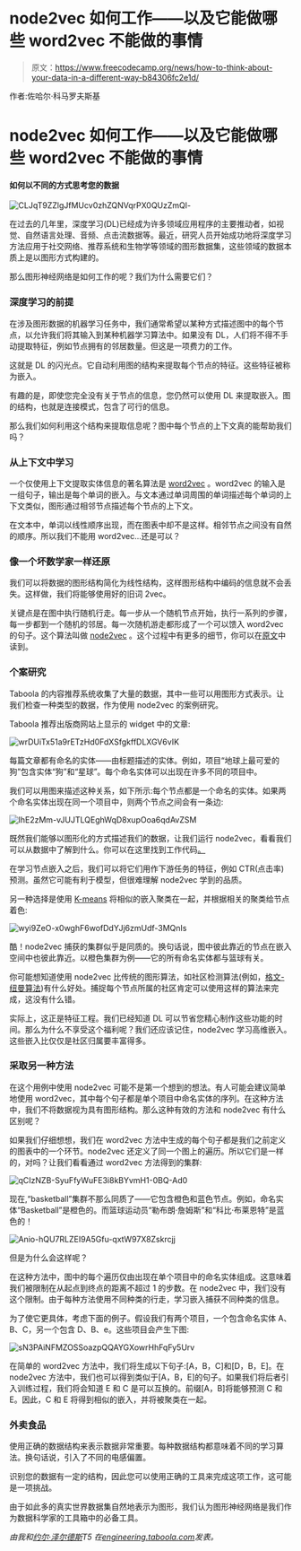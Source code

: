 # node2vec 如何工作——以及它能做哪些 word2vec 不能做的事情

> 原文：<https://www.freecodecamp.org/news/how-to-think-about-your-data-in-a-different-way-b84306fc2e1d/>

作者:佐哈尔·科马罗夫斯基

# node2vec 如何工作——以及它能做哪些 word2vec 不能做的事情

#### 如何以不同的方式思考您的数据

![CLJqT9ZZlgJfMUcv0zhZQNVqrPX0QUzZmQl-](img/9a50b2cf1d04f6a6db0ce3dd28ff3520.png)

在过去的几年里，深度学习(DL)已经成为许多领域应用程序的主要推动者，如视觉、自然语言处理、音频、点击流数据等。最近，研究人员开始成功地将深度学习方法应用于社交网络、推荐系统和生物学等领域的图形数据集，这些领域的数据本质上是以图形方式构建的。

那么图形神经网络是如何工作的呢？我们为什么需要它们？

### 深度学习的前提

在涉及图形数据的机器学习任务中，我们通常希望以某种方式描述图中的每个节点，以允许我们将其输入到某种机器学习算法中。如果没有 DL，人们将不得不手动提取特征，例如节点拥有的邻居数量。但这是一项费力的工作。

这就是 DL 的闪光点。它自动利用图的结构来提取每个节点的特征。这些特征被称为嵌入。

有趣的是，即使您完全没有关于节点的信息，您仍然可以使用 DL 来提取嵌入。图的结构，也就是连接模式，包含了可行的信息。

那么我们如何利用这个结构来提取信息呢？图中每个节点的上下文真的能帮助我们吗？

### 从上下文中学习

一个仅使用上下文提取实体信息的著名算法是 [word2vec](https://www.tensorflow.org/tutorials/representation/word2vec) 。word2vec 的输入是一组句子，输出是每个单词的嵌入。与文本通过单词周围的单词描述每个单词的上下文类似，图形通过相邻节点描述每个节点的上下文。

在文本中，单词以线性顺序出现，而在图表中却不是这样。相邻节点之间没有自然的顺序。所以我们不能用 word2vec…还是可以？

### 像一个坏数学家一样还原

我们可以将数据的图形结构简化为线性结构，这样图形结构中编码的信息就不会丢失。这样做，我们将能够使用好的旧词 2vec。

关键点是在图中执行随机行走。每一步从一个随机节点开始，执行一系列的步骤，每一步都到一个随机的邻居。每一次随机游走都形成了一个可以馈入 word2vec 的句子。这个算法叫做 [node2vec](https://snap.stanford.edu/node2vec/) 。这个过程中有更多的细节，你可以在[原文](https://arxiv.org/abs/1607.00653)中读到。

### 个案研究

Taboola 的内容推荐系统收集了大量的数据，其中一些可以用图形方式表示。让我们检查一种类型的数据，作为使用 node2vec 的案例研究。

Taboola 推荐出版商网站上显示的 widget 中的文章:

![wrDUiTx51a9rETzHd0FdXSfgkffDLXGV6vIK](img/b62f3630d9ac6d6719b39c2c1754cceb.png)

每篇文章都有命名的实体——由标题描述的实体。例如，项目“地球上最可爱的狗”包含实体“狗”和“星球”。每个命名实体可以出现在许多不同的项目中。

我们可以用图来描述这种关系，如下所示:每个节点都是一个命名的实体。如果两个命名实体出现在同一个项目中，则两个节点之间会有一条边:

![IhE2zMm-vJUJTLQEghWqD8xupOoa6qdAvZSM](img/e912e0bdaa56fe7fbe001e0c70ea46d8.png)

既然我们能够以图形化的方式描述我们的数据，让我们运行 node2vec，看看我们可以从数据中了解到什么。你可以在这里找到工作代码[。](https://github.com/taboola/node2vec-example)

在学习节点嵌入之后，我们可以将它们用作下游任务的特征，例如 CTR(点击率)预测。虽然它可能有利于模型，但很难理解 node2vec 学到的品质。

另一种选择是使用 [K-means](https://en.wikipedia.org/wiki/K-means_clustering) 将相似的嵌入聚类在一起，并根据相关的聚类给节点着色:

![wyi9ZeO-x0wghF6wofDdYJj6zmUdf-3MQnIs](img/dc2cc21ea0aa18dac4c32b5b66d2a2ea.png)

酷！node2vec 捕获的集群似乎是同质的。换句话说，图中彼此靠近的节点在嵌入空间中也彼此靠近。以橙色集群为例——它的所有命名实体都与篮球有关。

你可能想知道使用 node2vec 比传统的图形算法，如社区检测算法(例如，[格文-纽曼算法](https://arxiv.org/abs/cond-mat/0308217))有什么好处。捕捉每个节点所属的社区肯定可以使用这样的算法来完成，这没有什么错。

实际上，这正是特征工程。我们已经知道 DL 可以节省您精心制作这些功能的时间。那么为什么不享受这个福利呢？我们还应该记住，node2vec 学习高维嵌入。这些嵌入比仅仅是社区归属要丰富得多。

### 采取另一种方法

在这个用例中使用 node2vec 可能不是第一个想到的想法。有人可能会建议简单地使用 word2vec，其中每个句子都是单个项目中命名实体的序列。在这种方法中，我们不将数据视为具有图形结构。那么这种有效的方法和 node2vec 有什么区别呢？

如果我们仔细想想，我们在 word2vec 方法中生成的每个句子都是我们之前定义的图表中的一个环节。node2vec 还定义了同一个图上的遍历。所以它们是一样的，对吗？让我们看看通过 word2vec 方法得到的集群:

![qCIzNZB-SyuFfyWuFE3i8kBYvmH1-0BQ-Ad0](img/dda51fe53e7637c9d60227df6e4a1602.png)

现在,“basketball”集群不那么同质了——它包含橙色和蓝色节点。例如，命名实体“Basketball”是橙色的。而篮球运动员“勒布朗·詹姆斯”和“科比·布莱恩特”是蓝色的！

![Anio-hQU7RLZEI9A5Gfu-qxtW97X8Zskrcjj](img/065b18f9192d2830c7b6538d4bdb18c1.png)

但是为什么会这样呢？

在这种方法中，图中的每个遍历仅由出现在单个项目中的命名实体组成。这意味着我们被限制在从起点到终点的距离不超过 1 的步数。在 node2vec 中，我们没有这个限制。由于每种方法使用不同种类的行走，学习嵌入捕获不同种类的信息。

为了使它更具体，考虑下面的例子。假设我们有两个项目，一个包含命名实体 A、B、C，另一个包含 D、B、e。这些项目会产生下图:

![sN3PAiNFMZOSSoazpQQAYGXowrHhFqFy5Urv](img/5d42490871310b4bef06c2237a50e09a.png)

在简单的 word2vec 方法中，我们将生成以下句子:[A，B，C]和[D，B，E]。在 node2vec 方法中，我们也可以得到类似于[A，B，E]的句子。如果我们将后者引入训练过程，我们将会知道 E 和 C 是可以互换的。前缀[A，B]将能够预测 C 和 E。因此，C 和 E 将得到相似的嵌入，并将被聚类在一起。

### 外卖食品

使用正确的数据结构来表示数据非常重要。每种数据结构都意味着不同的学习算法。换句话说，引入了不同的电感偏置。

识别您的数据有一定的结构，因此您可以使用正确的工具来完成这项工作，这可能是一项挑战。

由于如此多的真实世界数据集自然地表示为图形，我们认为图形神经网络是我们作为数据科学家的工具箱中的必备工具。

*由我和[约尔·泽尔德斯](https://www.freecodecamp.org/news/how-to-think-about-your-data-in-a-different-way-b84306fc2e1d/undefined)T5 在[engineering.taboola.com](https://engineering.taboola.com/think-data-different)发表。*